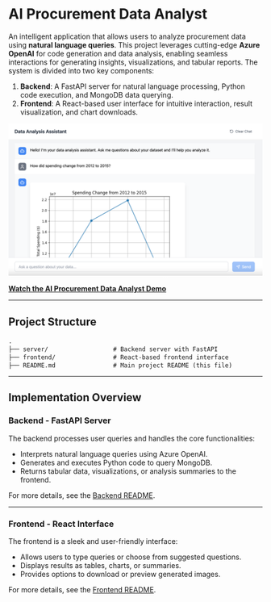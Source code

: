 # AI Procurement Data Analyst

An intelligent application that allows users to analyze procurement data using **natural language queries**. This project leverages cutting-edge **Azure OpenAI** for code generation and data analysis, enabling seamless interactions for generating insights, visualizations, and tabular reports. The system is divided into two key components:

1. **Backend**: A FastAPI server for natural language processing, Python code execution, and MongoDB data querying.
2. **Frontend**: A React-based user interface for intuitive interaction, result visualization, and chart downloads.

[![Watch the AI Procurement Data Analyst Demo](/frontend/public/demo-thumbnail.png)](https://www.youtube.com/watch?v=YOUR_VIDEO_ID)

[**Watch the AI Procurement Data Analyst Demo**](https://www.youtube.com/watch?v=YOUR_VIDEO_ID)

---

## Project Structure

```plaintext
.
├── server/                  # Backend server with FastAPI
├── frontend/                # React-based frontend interface
├── README.md                # Main project README (this file)
```

---

## Implementation Overview

### Backend - FastAPI Server
The backend processes user queries and handles the core functionalities:
- Interprets natural language queries using Azure OpenAI.
- Generates and executes Python code to query MongoDB.
- Returns tabular data, visualizations, or analysis summaries to the frontend.

For more details, see the [Backend README](server/README.md).

---

### Frontend - React Interface
The frontend is a sleek and user-friendly interface:
- Allows users to type queries or choose from suggested questions.
- Displays results as tables, charts, or summaries.
- Provides options to download or preview generated images.

For more details, see the [Frontend README](frontend/README.md).



